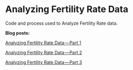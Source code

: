 # Analyzing Fertility Rate Data


Code and process used to Analyze Fertility Rate data.

__Blog posts:__

[Analyzing Fertility Rate Data — Part 1](https://medium.com/analytics-vidhya/analyzing-fertility-rate-data-part-1-9d22309dd8)

[Analyzing Fertility Rate Data — Part 2](https://medium.com/analytics-vidhya/analyzing-fertility-rate-data-part-2-827c1c468d75)

[Analyzing Fertility Rate Data — Part 3](https://medium.com/analytics-vidhya/analyzing-fertility-rate-data-part-3-bd1693a2c8ac)
